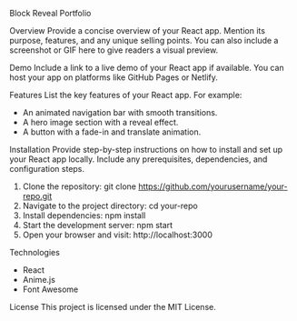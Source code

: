 Block Reveal Portfolio

Overview
Provide a concise overview of your React app. Mention its purpose, features, and any unique selling points. You can also include a screenshot or GIF here to give readers a visual preview.

Demo
Include a link to a live demo of your React app if available. You can host your app on platforms like GitHub Pages or Netlify.

Features
List the key features of your React app. For example:

* An animated navigation bar with smooth transitions.
* A hero image section with a reveal effect.
* A button with a fade-in and translate animation.

Installation
Provide step-by-step instructions on how to install and set up your React app locally. Include any prerequisites, dependencies, and configuration steps.

1. Clone the repository: git clone https://github.com/yourusername/your-repo.git
2. Navigate to the project directory: cd your-repo
3. Install dependencies: npm install
4. Start the development server: npm start
5. Open your browser and visit: http://localhost:3000

Technologies

* React
* Anime.js
* Font Awesome

License
This project is licensed under the MIT License.

